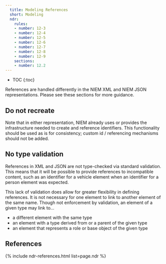 ```yaml
---
  title: Modeling References
  short: Modeling
  ndr:
    rules:
    - number: 12-3
    - number: 12-4
    - number: 12-5
    - number: 12-6
    - number: 12-7
    - number: 12-8
    - number: 12-9
    sections:
    - number: 12.2
---
```


- TOC
{:toc}

References are handled differently in the NIEM XML and NIEM JSON representations.  Please see these sections for more guidance.

## Do not recreate

Note that in either representation, NIEM already uses or provides the infrastructure needed to create and reference identifiers.  This functionality should be used as is for consistency; custom id / referencing mechanisms should not be added.

## No type validation

References in XML and JSON are not type-checked via standard validation.  This means that it will be possible to provide references to incompatible content, such as an identifier for a vehicle element when an identifier for a person element was expected.

This lack of validation does allow for greater flexibility in defining references.  It is not necessary for one element to link to another element of the same name.  Though not enforcement by validation, an element of a given type may link to...

- a different element with the same type
- an element with a type derived from or a parent of the given type
- an element that represents a role or base object of the given type

## References

{% include ndr-references.html list=page.ndr %}
